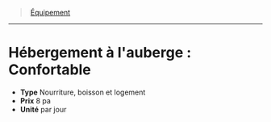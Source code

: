 ﻿---
!Equipment
Type: Nourriture, boisson et logement
Price: 8 pa
Unity: par jour
Id: equipment_hd.md#hébergement-à-lauberge--confortable
ParentLink: equipment_hd.md#Équipement
Name: "Hébergement à l'auberge : Confortable"
ParentName: Équipement
NameLevel: 1
Attributes: {}
---
> [Équipement](hd_equipment.md)

---

# Hébergement à l'auberge : Confortable

- **Type** Nourriture, boisson et logement
- **Prix** 8 pa
- **Unité** par jour

